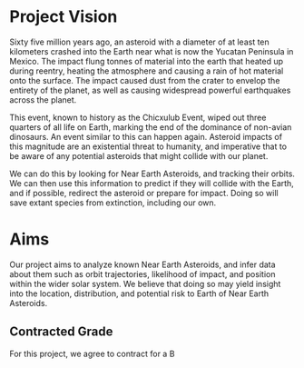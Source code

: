 # Project Vision

Sixty five million years ago, an asteroid with a diameter of at least ten kilometers crashed into the Earth near what is now the Yucatan Peninsula in Mexico. The impact flung tonnes of material into the earth that heated up during reentry, heating the atmosphere and causing a rain of hot material onto the surface. The impact caused dust from the crater to envelop the entirety of the planet, as well as causing widespread powerful earthquakes across the planet.

This event, known to history as the Chicxulub Event, wiped out three quarters of all life on Earth, marking the end of the dominance of non-avian dinosaurs. An event similar to this can happen again. Asteroid impacts of this magnitude are an existential threat to humanity, and imperative that to be aware of any potential asteroids that might collide with our planet. 

We can do this by looking for Near Earth Asteroids, and tracking their orbits. We can then use this information to predict if they will collide with the Earth, and if possible, redirect the asteroid or prepare for impact. Doing so will save extant species from extinction, including our own. 

# Aims
Our project aims to analyze known Near Earth Asteroids, and infer data about them such as orbit trajectories, likelihood of impact, and position within the wider solar system. We believe that doing so may yield insight into the location, distribution, and potential risk to Earth of Near Earth Asteroids.


## Contracted Grade

For this project, we agree to contract for a B
